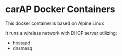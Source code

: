# carAP Docker Containers

This docker container is based on Alpine Linux

It runs a wireless network with DHCP server utilizing:

* hostapd
* dnsmasq
